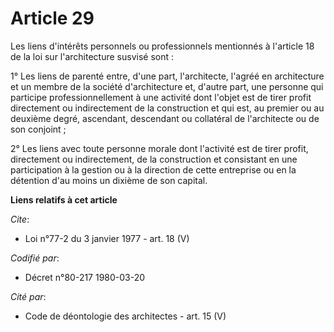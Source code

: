 # Article 29

Les liens d'intérêts personnels ou professionnels mentionnés à l'article 18 de la loi sur l'architecture susvisé sont : 

1° Les liens de parenté entre, d'une part, l'architecte, l'agréé en architecture et un membre de la société d'architecture
et, d'autre part, une personne qui participe professionnellement à une activité dont l'objet est de tirer profit directement
ou indirectement de la construction et qui est, au premier ou au deuxième degré, ascendant, descendant ou collatéral de
l'architecte ou de son conjoint ; 

2° Les liens avec toute personne morale dont l'activité est de tirer profit, directement ou indirectement, de la construction
et consistant en une participation à la gestion ou à la direction de cette entreprise ou en la détention d'au moins un
dixième de son capital.

**Liens relatifs à cet article**

_Cite_:

  - Loi n°77-2 du 3 janvier 1977 - art. 18 (V)

_Codifié par_:

  - Décret n°80-217 1980-03-20

_Cité par_:

  - Code de déontologie des architectes - art. 15 (V)
